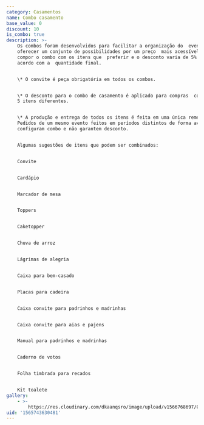 ```yaml
---
category: Casamentos
name: Combo casamento
base_value: 0
discount: 10
is_combo: true
description: >-
    Os combos foram desenvolvidos para facilitar a organização do  evento e
    oferecer um conjunto de possibilidades por um preço  mais acessível. Você pode
    compor o combo com os itens que  preferir e o desconto varia de 5% a 10% de
    acordo com a  quantidade final.


    \* O convite é peça obrigatória em todos os combos.


    \* O desconto para o combo de casamento é aplicado para compras  com no mínimo
    5 itens diferentes.


    \* A produção e entrega de todos os itens é feita em uma única remessa.
    Pedidos de um mesmo evento feitos em períodos distintos de forma avulsa não
    configuram combo e não garantem desconto.


    Algumas sugestões de itens que podem ser combinados:


    Convite


    Cardápio


    Marcador de mesa


    Toppers


    Caketopper


    Chuva de arroz


    Lágrimas de alegria


    Caixa para bem-casado


    Placas para cadeira


    Caixa convite para padrinhos e madrinhas


    Caixa convite para aias e pajens


    Manual para padrinhos e madrinhas


    Caderno de votos


    Folha timbrada para recados


    Kit toalete
gallery:
    - >-
        https://res.cloudinary.com/dkaanqsro/image/upload/v1566768697/Combo_casamento_n6hyns.jpg
uid: '1565743630481'
---
```

